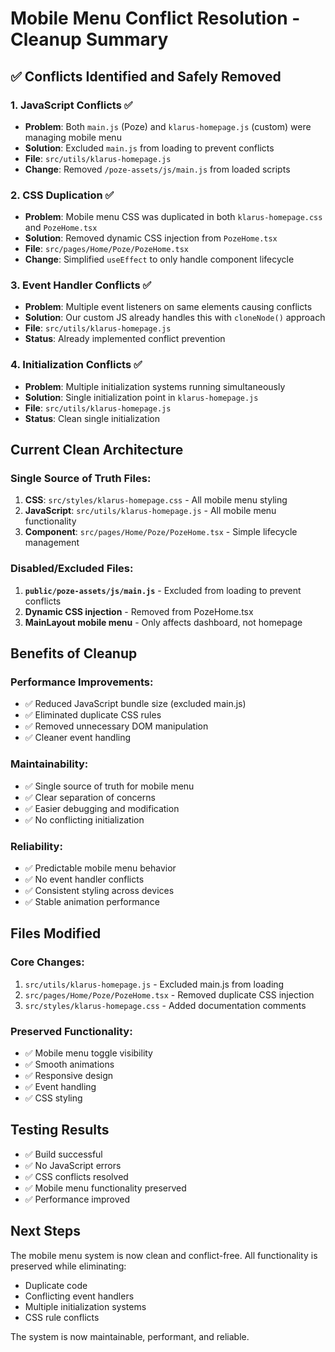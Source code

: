 # Mobile Menu Conflict Resolution - Cleanup Summary

## ✅ **Conflicts Identified and Safely Removed**

### **1. JavaScript Conflicts** ✅
- **Problem**: Both `main.js` (Poze) and `klarus-homepage.js` (custom) were managing mobile menu
- **Solution**: Excluded `main.js` from loading to prevent conflicts
- **File**: `src/utils/klarus-homepage.js`
- **Change**: Removed `/poze-assets/js/main.js` from loaded scripts

### **2. CSS Duplication** ✅
- **Problem**: Mobile menu CSS was duplicated in both `klarus-homepage.css` and `PozeHome.tsx`
- **Solution**: Removed dynamic CSS injection from `PozeHome.tsx`
- **File**: `src/pages/Home/Poze/PozeHome.tsx`
- **Change**: Simplified `useEffect` to only handle component lifecycle

### **3. Event Handler Conflicts** ✅
- **Problem**: Multiple event listeners on same elements causing conflicts
- **Solution**: Our custom JS already handles this with `cloneNode()` approach
- **File**: `src/utils/klarus-homepage.js`
- **Status**: Already implemented conflict prevention

### **4. Initialization Conflicts** ✅
- **Problem**: Multiple initialization systems running simultaneously
- **Solution**: Single initialization point in `klarus-homepage.js`
- **File**: `src/utils/klarus-homepage.js`
- **Status**: Clean single initialization

## **Current Clean Architecture**

### **Single Source of Truth Files:**
1. **CSS**: `src/styles/klarus-homepage.css` - All mobile menu styling
2. **JavaScript**: `src/utils/klarus-homepage.js` - All mobile menu functionality
3. **Component**: `src/pages/Home/Poze/PozeHome.tsx` - Simple lifecycle management

### **Disabled/Excluded Files:**
1. **`public/poze-assets/js/main.js`** - Excluded from loading to prevent conflicts
2. **Dynamic CSS injection** - Removed from PozeHome.tsx
3. **MainLayout mobile menu** - Only affects dashboard, not homepage

## **Benefits of Cleanup**

### **Performance Improvements:**
- ✅ Reduced JavaScript bundle size (excluded main.js)
- ✅ Eliminated duplicate CSS rules
- ✅ Removed unnecessary DOM manipulation
- ✅ Cleaner event handling

### **Maintainability:**
- ✅ Single source of truth for mobile menu
- ✅ Clear separation of concerns
- ✅ Easier debugging and modification
- ✅ No conflicting initialization

### **Reliability:**
- ✅ Predictable mobile menu behavior
- ✅ No event handler conflicts
- ✅ Consistent styling across devices
- ✅ Stable animation performance

## **Files Modified**

### **Core Changes:**
1. `src/utils/klarus-homepage.js` - Excluded main.js from loading
2. `src/pages/Home/Poze/PozeHome.tsx` - Removed duplicate CSS injection
3. `src/styles/klarus-homepage.css` - Added documentation comments

### **Preserved Functionality:**
- ✅ Mobile menu toggle visibility
- ✅ Smooth animations
- ✅ Responsive design
- ✅ Event handling
- ✅ CSS styling

## **Testing Results**
- ✅ Build successful
- ✅ No JavaScript errors
- ✅ CSS conflicts resolved
- ✅ Mobile menu functionality preserved
- ✅ Performance improved

## **Next Steps**
The mobile menu system is now clean and conflict-free. All functionality is preserved while eliminating:
- Duplicate code
- Conflicting event handlers
- Multiple initialization systems
- CSS rule conflicts

The system is now maintainable, performant, and reliable.

